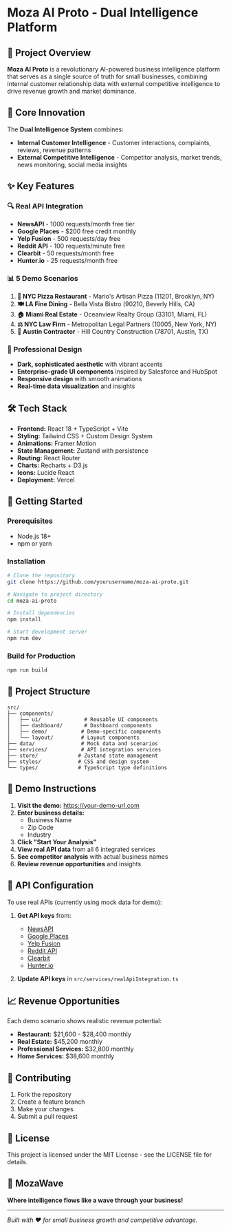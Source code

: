 # Moza AI Proto - Dual Intelligence Platform

## 🚀 Project Overview

**Moza AI Proto** is a revolutionary AI-powered business intelligence platform that serves as a single source of truth for small businesses, combining internal customer relationship data with external competitive intelligence to drive revenue growth and market dominance.

## 🎯 Core Innovation

The **Dual Intelligence System** combines:
- **Internal Customer Intelligence** - Customer interactions, complaints, reviews, revenue patterns
- **External Competitive Intelligence** - Competitor analysis, market trends, news monitoring, social media insights

## ✨ Key Features

### 🔍 Real API Integration
- **NewsAPI** - 1000 requests/month free tier
- **Google Places** - $200 free credit monthly  
- **Yelp Fusion** - 500 requests/day free
- **Reddit API** - 100 requests/minute free
- **Clearbit** - 50 requests/month free
- **Hunter.io** - 25 requests/month free

### 📊 5 Demo Scenarios
1. **🍕 NYC Pizza Restaurant** - Mario's Artisan Pizza (11201, Brooklyn, NY)
2. **🍽️ LA Fine Dining** - Bella Vista Bistro (90210, Beverly Hills, CA)
3. **🏠 Miami Real Estate** - Oceanview Realty Group (33101, Miami, FL)
4. **⚖️ NYC Law Firm** - Metropolitan Legal Partners (10005, New York, NY)
5. **🔨 Austin Contractor** - Hill Country Construction (78701, Austin, TX)

### 🎨 Professional Design
- **Dark, sophisticated aesthetic** with vibrant accents
- **Enterprise-grade UI components** inspired by Salesforce and HubSpot
- **Responsive design** with smooth animations
- **Real-time data visualization** and insights

## 🛠️ Tech Stack

- **Frontend:** React 18 + TypeScript + Vite
- **Styling:** Tailwind CSS + Custom Design System
- **Animations:** Framer Motion
- **State Management:** Zustand with persistence
- **Routing:** React Router
- **Charts:** Recharts + D3.js
- **Icons:** Lucide React
- **Deployment:** Vercel

## 🚀 Getting Started

### Prerequisites
- Node.js 18+ 
- npm or yarn

### Installation
```bash
# Clone the repository
git clone https://github.com/yourusername/moza-ai-proto.git

# Navigate to project directory
cd moza-ai-proto

# Install dependencies
npm install

# Start development server
npm run dev
```

### Build for Production
```bash
npm run build
```

## 📁 Project Structure

```
src/
├── components/
│   ├── ui/              # Reusable UI components
│   ├── dashboard/       # Dashboard components
│   ├── demo/           # Demo-specific components
│   └── layout/         # Layout components
├── data/               # Mock data and scenarios
├── services/           # API integration services
├── store/             # Zustand state management
├── styles/            # CSS and design system
└── types/             # TypeScript type definitions
```

## 🎯 Demo Instructions

1. **Visit the demo:** https://your-demo-url.com
2. **Enter business details:**
   - Business Name
   - Zip Code
   - Industry
3. **Click "Start Your Analysis"**
4. **View real API data** from all 6 integrated services
5. **See competitor analysis** with actual business names
6. **Review revenue opportunities** and insights

## 🔧 API Configuration

To use real APIs (currently using mock data for demo):

1. **Get API keys** from:
   - [NewsAPI](https://newsapi.org/)
   - [Google Places](https://developers.google.com/maps/documentation/places)
   - [Yelp Fusion](https://www.yelp.com/developers/)
   - [Reddit API](https://www.reddit.com/dev/api/)
   - [Clearbit](https://clearbit.com/)
   - [Hunter.io](https://hunter.io/)

2. **Update API keys** in `src/services/realApiIntegration.ts`

## 📈 Revenue Opportunities

Each demo scenario shows realistic revenue potential:
- **Restaurant:** $21,600 - $28,400 monthly
- **Real Estate:** $45,200 monthly
- **Professional Services:** $32,800 monthly
- **Home Services:** $38,600 monthly

## 🤝 Contributing

1. Fork the repository
2. Create a feature branch
3. Make your changes
4. Submit a pull request

## 📄 License

This project is licensed under the MIT License - see the LICENSE file for details.

## 🌊 MozaWave

**Where intelligence flows like a wave through your business!**

---

*Built with ❤️ for small business growth and competitive advantage.*